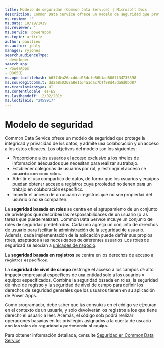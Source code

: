 ```yaml
---
title: Modelo de seguridad (Common Data Service) | Microsoft Docs
description: Common Data Service ofrece un modelo de seguridad que protege la integridad y privacidad de los datos, y admite una colaboración y un acceso a los datos eficaces.
ms.custom: ''
ms.date: 10/19/2019
ms.reviewer: ''
ms.service: powerapps
ms.topic: article
author: paulliew
ms.author: jdaly
manager: ryjones
search.audienceType:
- developer
search.app:
- PowerApps
- D365CE
ms.openlocfilehash: b637d0a26acddad25dcfe56b5ad8067f34735398
ms.sourcegitcommit: dd2a8a0362a8e1b64a1dac7b9f98d43da8d0bd87
ms.translationtype: HT
ms.contentlocale: es-ES
ms.lasthandoff: 12/02/2019
ms.locfileid: "2859917"
---
```

# <a name="security-model"></a>Modelo de seguridad

Common Data Service ofrece un modelo de seguridad que protege la integridad y privacidad de los datos, y admite una colaboración y un acceso a los datos eficaces. Los objetivos del modelo son los siguientes:
- Proporcione a los usuarios el acceso exclusivo a los niveles de información adecuados que necesitan para realizar su trabajo.
- Establecer categorías de usuarios por rol, y restringir el acceso de acuerdo con esos roles.
- Admitir el uso compartido de datos, de forma que los usuarios y equipos puedan obtener acceso a registros cuya propiedad no tienen para un trabajo en colaboración específico.
- Impedir el acceso de un usuario a registros que no son propiedad del usuario o no se comparten.

La **seguridad basada en roles** se centra en el agrupamiento de un conjunto de privilegios que describen las responsabilidades de un usuario (o las tareas que puede realizar). Common Data Service incluye un conjunto de roles de seguridad predefinidos. Cada uno agrega un conjunto de derechos de usuario para facilitar la administración de la seguridad de usuario. Además, cada implementación de la aplicación puede definir sus propios roles, adaptados a las necesidades de diferentes usuarios. Los roles de seguridad se asocian a [unidades de negocio](businessunit-entity.md).

La **seguridad basada en registros** se centra en los derechos de acceso a registros específicos.

La **seguridad de nivel de campo** restringe el acceso a los campos de alto impacto empresarial específicos de una entidad solo a los usuarios o equipos especificados.
Combine la seguridad basada en roles, la seguridad de nivel de registro y la seguridad de nivel de campo para definir los derechos de seguridad generales que los usuarios tienen en su aplicación de Power Apps.

Como programador, debe saber que las consultas en el código se ejecutan en el contexto de un usuario, y solo devolverán los registros a los que tiene derecho el usuario a leer.
Además, el código solo podrá realizar operaciones basadas en los privilegios asignados a la cuenta de usuario con los roles de seguridad o pertenencia al equipo.

Para obtener información detallada, consulte [Seguridad en Common Data Service](/power-platform/admin/wp-security)

